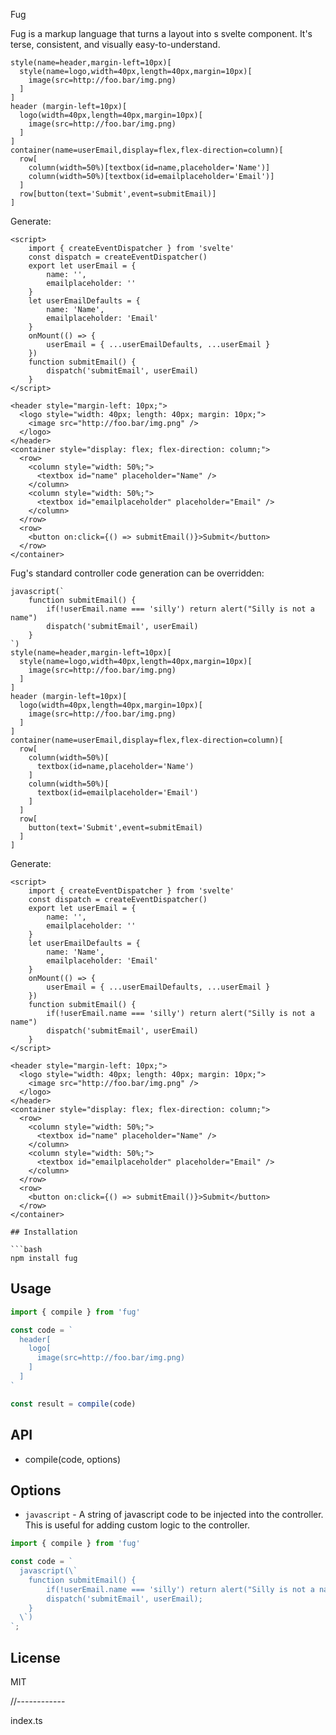 Fug

Fug is a markup language that turns a layout into s svelte component. It's terse, consistent, and visually easy-to-understand.

```fug
style(name=header,margin-left=10px)[
  style(name=logo,width=40px,length=40px,margin=10px)[
    image(src=http://foo.bar/img.png)
  ]
]
header (margin-left=10px)[
  logo(width=40px,length=40px,margin=10px)[
    image(src=http://foo.bar/img.png)
  ]
]
container(name=userEmail,display=flex,flex-direction=column)[
  row[
    column(width=50%)[textbox(id=name,placeholder='Name')]
    column(width=50%)[textbox(id=emailplaceholder='Email')]
  ]
  row[button(text='Submit',event=submitEmail)]
]
```

Generate:

```svelte
<script>
    import { createEventDispatcher } from 'svelte'
    const dispatch = createEventDispatcher()
    export let userEmail = {
        name: '',
        emailplaceholder: ''
    }
    let userEmailDefaults = {
        name: 'Name',
        emailplaceholder: 'Email'
    }
    onMount(() => {
        userEmail = { ...userEmailDefaults, ...userEmail }
    })
    function submitEmail() {
        dispatch('submitEmail', userEmail)
    }
</script>

<header style="margin-left: 10px;">
  <logo style="width: 40px; length: 40px; margin: 10px;">
    <image src="http://foo.bar/img.png" />
  </logo>
</header>
<container style="display: flex; flex-direction: column;">
  <row>
    <column style="width: 50%;">
      <textbox id="name" placeholder="Name" />
    </column>
    <column style="width: 50%;">
      <textbox id="emailplaceholder" placeholder="Email" />
    </column>
  </row>
  <row>
    <button on:click={() => submitEmail()}>Submit</button>
  </row>
</container>
```

Fug's standard controller code generation can be overridden:

```fug
javascript(`
    function submitEmail() {
        if(!userEmail.name === 'silly') return alert("Silly is not a name")
        dispatch('submitEmail', userEmail)
    }
`)
style(name=header,margin-left=10px)[
  style(name=logo,width=40px,length=40px,margin=10px)[
    image(src=http://foo.bar/img.png)
  ]
]
header (margin-left=10px)[
  logo(width=40px,length=40px,margin=10px)[
    image(src=http://foo.bar/img.png)
  ]
]
container(name=userEmail,display=flex,flex-direction=column)[
  row[
    column(width=50%)[
      textbox(id=name,placeholder='Name')
    ]
    column(width=50%)[
      textbox(id=emailplaceholder='Email')
    ]
  ]
  row[
    button(text='Submit',event=submitEmail)
  ]
]
```

Generate:

```svelte
<script>
    import { createEventDispatcher } from 'svelte'
    const dispatch = createEventDispatcher()
    export let userEmail = {
        name: '',
        emailplaceholder: ''
    }
    let userEmailDefaults = {
        name: 'Name',
        emailplaceholder: 'Email'
    }
    onMount(() => {
        userEmail = { ...userEmailDefaults, ...userEmail }
    })
    function submitEmail() {
        if(!userEmail.name === 'silly') return alert("Silly is not a name")
        dispatch('submitEmail', userEmail)
    }
</script>

<header style="margin-left: 10px;">
  <logo style="width: 40px; length: 40px; margin: 10px;">
    <image src="http://foo.bar/img.png" />
  </logo>
</header>
<container style="display: flex; flex-direction: column;">
  <row>
    <column style="width: 50%;">
      <textbox id="name" placeholder="Name" />
    </column>
    <column style="width: 50%;">
      <textbox id="emailplaceholder" placeholder="Email" />
    </column>
  </row>
  <row>
    <button on:click={() => submitEmail()}>Submit</button>
  </row>
</container>
```


```
## Installation

```bash
npm install fug
```

## Usage

```js
import { compile } from 'fug'

const code = `
  header[
    logo[
      image(src=http://foo.bar/img.png)
    ]
  ]
`

const result = compile(code)
```

## API

- compile(code, options)

## Options

- `javascript` - A string of javascript code to be injected into the controller. This is useful for adding custom logic to the controller.

```js
import { compile } from 'fug'

const code = `
  javascript(\`
    function submitEmail() {
        if(!userEmail.name === 'silly') return alert("Silly is not a name")
        dispatch('submitEmail', userEmail);
    }
  \`)
`;
```

## License

MIT

//------------

index.ts

